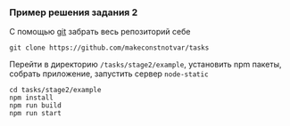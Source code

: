 ### Пример решения задания 2
C помощью [git](https://git-scm.com/) забрать весь репозиторий себе 
```
git clone https://github.com/makeconstnotvar/tasks
```

Перейти в директорию `/tasks/stage2/example`, установить npm пакеты, собрать приложение, запустить сервер `node-static`  

```
cd tasks/stage2/example
npm install
npm run build
npm run start
```